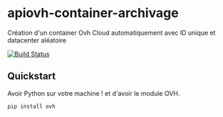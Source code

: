 # apiovh-container-archivage
Création d'un container Ovh Cloud automatiquement avec ID unique et datacenter aléatoire

[![Build Status](https://travis-ci.org/ovh/php-ovh.svg)]()

Quickstart
----------

Avoir Python sur votre machine ! et d'avoir le module OVH.

    pip install ovh
